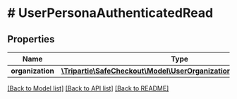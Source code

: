 # # UserPersonaAuthenticatedRead

## Properties

Name | Type | Description | Notes
------------ | ------------- | ------------- | -------------
**organization** | [**\Tripartie\SafeCheckout\Model\UserOrganizationAuthenticatedRead**](UserOrganizationAuthenticatedRead.md) |  | [optional]

[[Back to Model list]](../../README.md#models) [[Back to API list]](../../README.md#endpoints) [[Back to README]](../../README.md)
